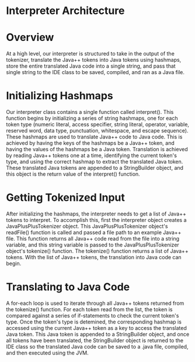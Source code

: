 # Interpreter Architecture

# Overview
At a high level, our interpreter is structured to take in the output of the tokenizer, translate the Java++ tokens into Java tokens using hashmaps, store the entire translated Java code into a single string, and pass that single string to the IDE class to be saved, compiled, and ran as a Java file.

# Initializing Hashmaps
Our interpreter class contains a single function called interpret(). This function begins by initializing a series of string hashmaps, one for each token type (numeric literal, access specifier, string literal, operator, variable, reserved word, data type, punctuation, whitespace, and escape sequence). These hashmaps are used to translate Java++ code to Java code. This is achieved by having the keys of the hashmaps be a Java++ token, and having the values of the hashmaps be a Java token. Translation is achieved by reading Java++ tokens one at a time, identifying the current token's type, and using the correct hashmap to extract the translated Java token. These translated Java tokens are appended to a StringBuilder object, and this object is the return value of the interpret() function.  

# Getting Tokenized Input
After initializing the hashmaps, the interpreter needs to get a list of Java++ tokens to interpret. To accomplish this, first the interpreter object creates a JavaPlusPlusTokenizer object. This JavaPlusPlusTokenizer object's readFile() function is called and passed a file path to an example Java++ file. This function returns all Java++ code read from the file into a string variable, and this string variable is passed to the JavaPlusPlusTokenizer object's tokenize() function. The tokenize() function returns a list of Java++ tokens. With the list of Java++ tokens, the translation into Java code can begin.

# Translating to Java Code
A for-each loop is used to iterate through all Java++ tokens returned from the tokenize() function. For each token read from the list, the token is compared against a series of if-statements to check the current token's type. Once the token's type is detemined, the corresponding hashmap is accessed using the current Java++ token as a key to access the translated Java token. This Java token is appended to a StringBuilder object, and once all tokens have been translated, the StringBuilder object is returned to the IDE class so the translated Java code can be saved to a .java file, compiled, and then executed using the JVM.

